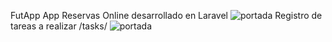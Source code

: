 FutApp
App Reservas Online desarrollado en Laravel
![portada](https://sergiorios.com.ar/img/portada.png)
Registro de tareas a realizar /tasks/
![portada](https://sergiorios.com.ar/img/crud-tareas.png)

